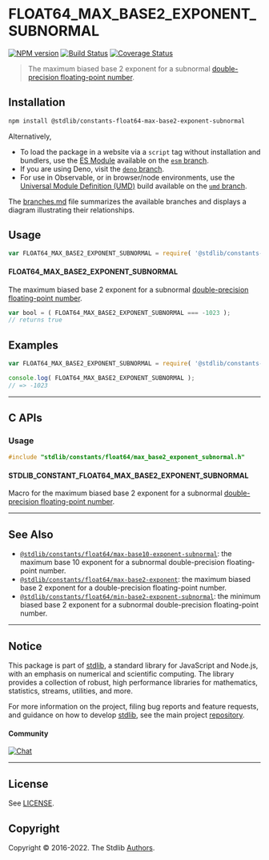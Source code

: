 <!--

@license Apache-2.0

Copyright (c) 2018 The Stdlib Authors.

Licensed under the Apache License, Version 2.0 (the "License");
you may not use this file except in compliance with the License.
You may obtain a copy of the License at

   http://www.apache.org/licenses/LICENSE-2.0

Unless required by applicable law or agreed to in writing, software
distributed under the License is distributed on an "AS IS" BASIS,
WITHOUT WARRANTIES OR CONDITIONS OF ANY KIND, either express or implied.
See the License for the specific language governing permissions and
limitations under the License.

-->

# FLOAT64_MAX_BASE2_EXPONENT_SUBNORMAL

[![NPM version][npm-image]][npm-url] [![Build Status][test-image]][test-url] [![Coverage Status][coverage-image]][coverage-url] <!-- [![dependencies][dependencies-image]][dependencies-url] -->

> The maximum biased base 2 exponent for a subnormal [double-precision floating-point number][ieee754].

<section class="installation">

## Installation

```bash
npm install @stdlib/constants-float64-max-base2-exponent-subnormal
```

Alternatively,

-   To load the package in a website via a `script` tag without installation and bundlers, use the [ES Module][es-module] available on the [`esm` branch][esm-url].
-   If you are using Deno, visit the [`deno` branch][deno-url].
-   For use in Observable, or in browser/node environments, use the [Universal Module Definition (UMD)][umd] build available on the [`umd` branch][umd-url].

The [branches.md][branches-url] file summarizes the available branches and displays a diagram illustrating their relationships.

</section>

<section class="usage">

## Usage

<!-- eslint-disable id-length -->

```javascript
var FLOAT64_MAX_BASE2_EXPONENT_SUBNORMAL = require( '@stdlib/constants-float64-max-base2-exponent-subnormal' );
```

#### FLOAT64_MAX_BASE2_EXPONENT_SUBNORMAL

The maximum biased base 2 exponent for a subnormal [double-precision floating-point number][ieee754].

<!-- eslint-disable id-length -->

```javascript
var bool = ( FLOAT64_MAX_BASE2_EXPONENT_SUBNORMAL === -1023 );
// returns true
```

</section>

<!-- /.usage -->

<section class="examples">

## Examples

<!-- TODO: better example -->

<!-- eslint no-undef: "error" -->

<!-- eslint-disable id-length -->

```javascript
var FLOAT64_MAX_BASE2_EXPONENT_SUBNORMAL = require( '@stdlib/constants-float64-max-base2-exponent-subnormal' );

console.log( FLOAT64_MAX_BASE2_EXPONENT_SUBNORMAL );
// => -1023
```

</section>

<!-- /.examples -->

<!-- C interface documentation. -->

* * *

<section class="c">

## C APIs

<!-- Section to include introductory text. Make sure to keep an empty line after the intro `section` element and another before the `/section` close. -->

<section class="intro">

</section>

<!-- /.intro -->

<!-- C usage documentation. -->

<section class="usage">

### Usage

```c
#include "stdlib/constants/float64/max_base2_exponent_subnormal.h"
```

#### STDLIB_CONSTANT_FLOAT64_MAX_BASE2_EXPONENT_SUBNORMAL

Macro for the maximum biased base 2 exponent for a subnormal [double-precision floating-point number][ieee754].

</section>

<!-- /.usage -->

<!-- C API usage notes. Make sure to keep an empty line after the `section` element and another before the `/section` close. -->

<section class="notes">

</section>

<!-- /.notes -->

<!-- C API usage examples. -->

<section class="examples">

</section>

<!-- /.examples -->

</section>

<!-- /.c -->

<!-- Section for related `stdlib` packages. Do not manually edit this section, as it is automatically populated. -->

<section class="related">

* * *

## See Also

-   <span class="package-name">[`@stdlib/constants/float64/max-base10-exponent-subnormal`][@stdlib/constants/float64/max-base10-exponent-subnormal]</span><span class="delimiter">: </span><span class="description">the maximum base 10 exponent for a subnormal double-precision floating-point number.</span>
-   <span class="package-name">[`@stdlib/constants/float64/max-base2-exponent`][@stdlib/constants/float64/max-base2-exponent]</span><span class="delimiter">: </span><span class="description">the maximum biased base 2 exponent for a double-precision floating-point number.</span>
-   <span class="package-name">[`@stdlib/constants/float64/min-base2-exponent-subnormal`][@stdlib/constants/float64/min-base2-exponent-subnormal]</span><span class="delimiter">: </span><span class="description">the minimum biased base 2 exponent for a subnormal double-precision floating-point number.</span>

</section>

<!-- /.related -->

<!-- Section for all links. Make sure to keep an empty line after the `section` element and another before the `/section` close. -->


<section class="main-repo" >

* * *

## Notice

This package is part of [stdlib][stdlib], a standard library for JavaScript and Node.js, with an emphasis on numerical and scientific computing. The library provides a collection of robust, high performance libraries for mathematics, statistics, streams, utilities, and more.

For more information on the project, filing bug reports and feature requests, and guidance on how to develop [stdlib][stdlib], see the main project [repository][stdlib].

#### Community

[![Chat][chat-image]][chat-url]

---

## License

See [LICENSE][stdlib-license].


## Copyright

Copyright &copy; 2016-2022. The Stdlib [Authors][stdlib-authors].

</section>

<!-- /.stdlib -->

<!-- Section for all links. Make sure to keep an empty line after the `section` element and another before the `/section` close. -->

<section class="links">

[npm-image]: http://img.shields.io/npm/v/@stdlib/constants-float64-max-base2-exponent-subnormal.svg
[npm-url]: https://npmjs.org/package/@stdlib/constants-float64-max-base2-exponent-subnormal

[test-image]: https://github.com/stdlib-js/constants-float64-max-base2-exponent-subnormal/actions/workflows/test.yml/badge.svg?branch=main
[test-url]: https://github.com/stdlib-js/constants-float64-max-base2-exponent-subnormal/actions/workflows/test.yml?query=branch:main

[coverage-image]: https://img.shields.io/codecov/c/github/stdlib-js/constants-float64-max-base2-exponent-subnormal/main.svg
[coverage-url]: https://codecov.io/github/stdlib-js/constants-float64-max-base2-exponent-subnormal?branch=main

<!--

[dependencies-image]: https://img.shields.io/david/stdlib-js/constants-float64-max-base2-exponent-subnormal.svg
[dependencies-url]: https://david-dm.org/stdlib-js/constants-float64-max-base2-exponent-subnormal/main

-->

[chat-image]: https://img.shields.io/gitter/room/stdlib-js/stdlib.svg
[chat-url]: https://gitter.im/stdlib-js/stdlib/

[stdlib]: https://github.com/stdlib-js/stdlib

[stdlib-authors]: https://github.com/stdlib-js/stdlib/graphs/contributors

[umd]: https://github.com/umdjs/umd
[es-module]: https://developer.mozilla.org/en-US/docs/Web/JavaScript/Guide/Modules

[deno-url]: https://github.com/stdlib-js/constants-float64-max-base2-exponent-subnormal/tree/deno
[umd-url]: https://github.com/stdlib-js/constants-float64-max-base2-exponent-subnormal/tree/umd
[esm-url]: https://github.com/stdlib-js/constants-float64-max-base2-exponent-subnormal/tree/esm
[branches-url]: https://github.com/stdlib-js/constants-float64-max-base2-exponent-subnormal/blob/main/branches.md

[stdlib-license]: https://raw.githubusercontent.com/stdlib-js/constants-float64-max-base2-exponent-subnormal/main/LICENSE

[ieee754]: https://en.wikipedia.org/wiki/IEEE_754-1985

<!-- <related-links> -->

[@stdlib/constants/float64/max-base10-exponent-subnormal]: https://github.com/stdlib-js/constants-float64-max-base10-exponent-subnormal

[@stdlib/constants/float64/max-base2-exponent]: https://github.com/stdlib-js/constants-float64-max-base2-exponent

[@stdlib/constants/float64/min-base2-exponent-subnormal]: https://github.com/stdlib-js/constants-float64-min-base2-exponent-subnormal

<!-- </related-links> -->

</section>

<!-- /.links -->
